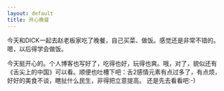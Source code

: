 ```yaml
---
layout: default
title: 开心晚餐
---
```


  今天和DICK一起去赵老板家吃了晚餐，自己买菜、做饭。感觉还是非常不错的。嗯，以后得学会做饭。

  今天挺开心的。个人博客也写好了，吃得也好，玩得也爽。哦，对了，貌似还有《舌尖上的中国》可以看。顺便也吐槽下吧：舌2感情元素有点过多了，有点烦，好好的美食不谈，瞎扯什么民生，非得把立意提高。
还是先去看看吧:-)
